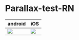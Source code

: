 # Parallax-test-RN

android | iOS
--- | ---
![](https://user-images.githubusercontent.com/23625686/126911444-5d410cc9-61db-4839-b8bd-b2c20a3edeb1.gif) | ![](https://user-images.githubusercontent.com/23625686/126911435-0e8f9e78-bf04-478d-adf9-d930c0d368ba.gif)
